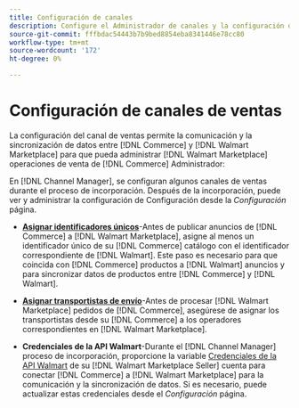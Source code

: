 ```yaml
---
title: Configuración de canales
description: Configure el Administrador de canales y la configuración del canal de ventas para la autenticación, asigne los atributos del catálogo y los operadores de envío necesarios para coordinar las operaciones de ventas entre [!DNL Commerce] y [!DNL Walmart Marketplace].
source-git-commit: fffbdac54443b7b9bed8854eba8341446e78cc80
workflow-type: tm+mt
source-wordcount: '172'
ht-degree: 0%

---
```



# Configuración de canales de ventas

La configuración del canal de ventas permite la comunicación y la sincronización de datos entre [!DNL Commerce] y [!DNL Walmart Marketplace] para que pueda administrar [!DNL Walmart Marketplace] operaciones de venta de [!DNL Commerce] Administrador:

En [!DNL Channel Manager], se configuran algunos canales de ventas durante el proceso de incorporación. Después de la incorporación, puede ver y administrar la configuración de Configuración desde la *Configuración* página.

* **[Asignar identificadores únicos](map-catalog-attributes.md)**-Antes de publicar anuncios de [!DNL Commerce] a [!DNL Walmart Marketplace], asigne al menos un identificador único de su [!DNL Commerce] catálogo con el identificador correspondiente de [!DNL Walmart]. Este paso es necesario para que coincida con [!DNL Commerce] productos a [!DNL Walmart] anuncios y para sincronizar datos de productos entre [!DNL Commerce] y [!DNL Walmart].

* **[Asignar transportistas de envío](map-shipping-carriers.md)**-Antes de procesar [!DNL Walmart Marketplace] pedidos de [!DNL Commerce], asegúrese de asignar los transportistas desde su [!DNL Commerce] a los operadores correspondientes en [!DNL Walmart Marketplace].

* **Credenciales de la API Walmart**-Durante el [!DNL Channel Manager] proceso de incorporación, proporcione la variable [Credenciales de la API Walmart](walmart-requirements.md#generate-a-walmart-marketplace-production-api-key) de su [!DNL Walmart Marketplace Seller] cuenta para conectar [!DNL Commerce] a [!DNL Walmart Marketplace] para la comunicación y la sincronización de datos. Si es necesario, puede actualizar estas credenciales desde el *Configuración* página.
